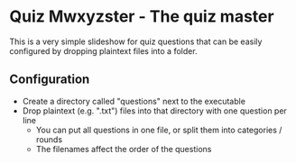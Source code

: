 # Quiz Mwxyzster - The quiz master

This is a very simple slideshow for quiz questions that can be
easily configured by dropping plaintext files into a folder.

## Configuration

* Create a directory called "questions" next to the executable
* Drop plaintext (e.g. ".txt") files into that directory with one
  question per line
  * You can put all questions in one file, or split them into
    categories / rounds
  * The filenames affect the order of the questions
